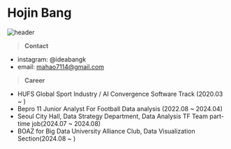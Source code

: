 # Hojin Bang
![header](https://capsule-render.vercel.app/api?text=Bang%27s%20GITHUB&color=gradient&type=waving&fontAlign=25&fontAlignY=70&fontSize=50&section=footer&height=200)

> **Contact**
  - instagram: @ideabangk
  - email: mahao7114@gmail.com
> **Career**
- HUFS Global Sport Industry / AI Convergence Software Track (2020.03 ~ )
- Bepro 11 Junior Analyst For Football Data analysis (2022.08 ~ 2024.04)
- Seoul City Hall, Data Strategy Department, Data Analysis TF Team part-time job(2024.07 ~ 2024.08)
- BOAZ for Big Data University Alliance Club, Data Visualization Section(2024.08 ~ )
<!---
ideabangk/ideabangk is a ✨ special ✨ repository because its `README.md` (this file) appears on your GitHub profile.
You can click the Preview link to take a look at your changes.
--->
